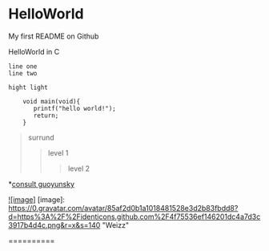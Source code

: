 HelloWorld
==========

My first README on Github

HelloWorld in C

    line one
    line two

`hight light`

```
    void main(void){
       printf("hello world!");
       return;
    }
```

> surrund
> > level 1
> > > level 2

*[consult guoyunsky](https://github.com/guoyunsky/Markdown-Chinese-Demo/blob/master/README.md)<br />

[![image]](https://github.com/Weizz)
[image]: https://0.gravatar.com/avatar/85af2d0b1a1018481528e3d2b83fbdd8?d=https%3A%2F%2Fidenticons.github.com%2F4f75536ef146201dc4a7d3c3917b4d4c.png&r=x&s=140 "Weizz"

==========
